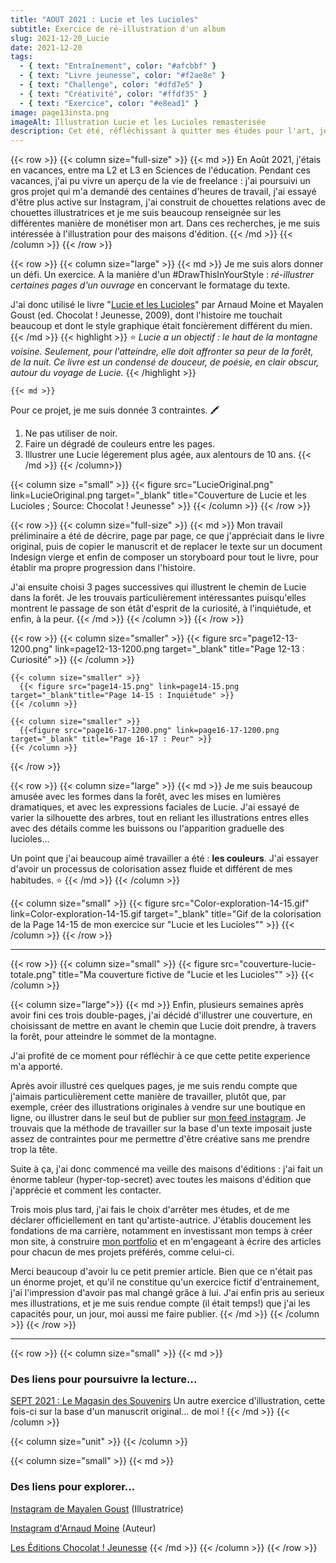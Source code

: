 ```yaml
---
title: "AOUT 2021 : Lucie et les Lucioles"
subtitle: Exercice de ré-illustration d'un album
slug: 2021-12-20_Lucie
date: 2021-12-20
tags:
  - { text: "Entraînement", color: "#afcbbf" }
  - { text: "Livre jeunesse", color: "#f2ae8e" }
  - { text: "Challenge", color: "#dfd7e5" }
  - { text: "Créativité", color: "#ffdf35" }
  - { text: "Exercice", color: "#e8ead1" }
image: page13insta.png
imageAlt: Illustration Lucie et les Lucioles remasterisée
description: Cet été, réfléchissant à quitter mes études pour l'art, je me suis donné un défi créatif. Je me suis donc exercée sur l'album jeunesse "Lucie et les Lucioles" par Arnaud Moine et Mayalen Goust (Chocolat ! jeunesse, 2009)...
---
```


{{< row >}}
  {{< column size="full-size" >}}
     {{< md >}}
En Août 2021, j'étais en vacances, entre ma L2 et L3 en Sciences de l'éducation. Pendant ces vacances, j'ai pu vivre un aperçu de la vie de freelance : j'ai poursuivi un gros projet qui m'a demandé des centaines d'heures de travail, j'ai essayé d'être plus active sur Instagram, j'ai construit de chouettes relations avec de chouettes illustratrices et je me suis beaucoup renseignée sur les différentes manière de monétiser mon art. Dans ces recherches, je me suis intéressée à l'illustration pour des maisons d'édition.
     {{< /md >}}
  {{< /column >}}
{{< /row >}}

{{< row >}}
  {{< column size="large" >}}
    {{< md >}}
Je me suis alors donner un défi. Un exercice. A la manière d'un #DrawThisInYourStyle : _ré-illustrer certaines pages d'un ouvrage_ en concervant le formatage du texte.

J'ai donc utilisé le livre "[Lucie et les Lucioles](https://www.chocolat-jeunesse.com/livre_jeunesse_lucie_et_les_lucioles.php/)" par Arnaud Moine et Mayalen Goust (ed. Chocolat ! Jeunesse, 2009), dont l'histoire me touchait beaucoup et dont le style graphique était foncièrement différent du mien.
    {{< /md >}}
    {{< highlight >}}
⭐ *Lucie a un objectif : le haut de la montagne voisine. Seulement, pour l'atteindre, elle doit affronter sa peur de la forêt, de la nuit. Ce livre est un condensé de douceur, de poésie, en clair obscur, autour du voyage de Lucie.*
    {{< /highlight >}}

    {{< md >}}
Pour ce projet, je me suis donnée 3 contraintes. 🖍️
1. Ne pas utiliser de noir.
2. Faire un dégradé de couleurs entre les pages.
3. Illustrer une Lucie légerement plus agée, aux alentours de 10 ans.
    {{< /md >}}
  {{< /column>}}

  {{< column size ="small" >}}
    {{< figure src="LucieOriginal.png" link=LucieOriginal.png target="_blank" title="Couverture de Lucie et les Lucioles ; Source: Chocolat ! Jeunesse" >}}
  {{< /column >}}
{{< /row >}}

{{< row >}}
  {{< column size="full-size" >}}
    {{< md >}}
Mon travail préliminaire a été de décrire, page par page, ce que j'appréciait dans le livre original, puis de copier le manuscrit et de replacer le texte sur un document Indesign vierge et enfin de composer un storyboard pour tout le livre, pour établir ma propre progression dans l'histoire.

J'ai ensuite choisi 3 pages successives qui illustrent le chemin de Lucie dans la forêt. Je les trouvais particulièrement intéressantes puisqu'elles montrent le passage de son étât d'esprit de la curiosité, à l'inquiétude, et enfin, à la peur.
    {{< /md >}}
  {{< /column >}}
{{< /row >}}

{{< row >}}
    {{< column size="smaller" >}}
      {{< figure src="page12-13-1200.png"  link=page12-13-1200.png target="_blank" title="Page 12-13 : Curiosité" >}}
    {{< /column >}}

    {{< column size="smaller" >}}
      {{< figure src="page14-15.png" link=page14-15.png target="_blank"title="Page 14-15 : Inquiétude" >}}
    {{< /column >}}

    {{< column size="smaller" >}}
      {{<figure src="page16-17-1200.png" link=page16-17-1200.png target="_blank" title="Page 16-17 : Peur" >}}
    {{< /column >}}
{{< /row >}}

{{< row >}}
  {{< column size="large" >}}
    {{< md >}}
Je me suis beaucoup amusée avec les formes dans la forêt, avec les mises en lumières dramatiques, et avec les expressions faciales de Lucie. J'ai essayé de varier la silhouette des arbres, tout en reliant les illustrations entres elles avec des détails comme les buissons ou l'apparition graduelle des lucioles...

Un point que j'ai beaucoup aimé travailler a été : **les couleurs**. J'ai essayer d'avoir un processus de colorisation assez fluide et différent de mes habitudes. ⭐
    {{< /md >}}
  {{< /column >}}

  {{< column size="small" >}}
    {{< figure src="Color-exploration-14-15.gif" link=Color-exploration-14-15.gif target="_blank" title="Gif de la colorisation de la Page 14-15 de mon exercice sur \"Lucie et les Lucioles\"" >}}
  {{< /column >}}
{{< /row >}}

___

{{< row >}}
  {{< column size="small" >}}
      {{< figure src="couverture-lucie-totale.png" title="Ma couverture fictive de \"Lucie et les Lucioles\"" >}}
  {{< /column >}}

  {{< column size="large">}}
    {{< md >}}
Enfin, plusieurs semaines après avoir fini ces trois double-pages, j'ai décidé d'illustrer une couverture, en choisissant de mettre en avant le chemin que Lucie doit prendre, à travers la forêt, pour atteindre le sommet de la montagne.

J'ai profité de ce moment pour réfléchir à ce que cette petite experience m'a apporté.

Après avoir illustré ces quelques pages, je me suis rendu compte que j'aimais particulièrement cette manière de travailler, plutôt que, par exemple, créer des illustrations originales à vendre sur une boutique en ligne, ou illustrer dans le seul but de publier sur [mon feed instagram](https://www.instagram.com/atelier.traviole/ "Léna Desmettre 🍓 Instagram"). Je trouvais que la méthode de travailler sur la base d'un texte imposait juste assez de contraintes pour me permettre d'être créative sans me prendre trop la tête.

Suite à ça, j'ai donc commencé ma veille des maisons d'éditions : j'ai fait un énorme tableur (hyper-top-secret) avec toutes les maisons d'édition que j'apprécie et comment les contacter.

Trois mois plus tard, j'ai fais le choix d'arrêter mes études, et de me déclarer officiellement en tant qu'artiste-autrice. J'établis doucement les fondations de ma carrière, notamment en investissant mon temps à créer mon site, à construire [mon portfolio](/portfolio/ "Page portfolio sur mon site") et en m'engageant à écrire des articles pour chacun de mes projets préférés, comme celui-ci.

Merci beaucoup d'avoir lu ce petit premier article. Bien que ce n'était pas un énorme projet, et qu'il ne constitue qu'un exercice fictif d'entrainement, j'ai l'impression d'avoir pas mal changé grâce à lui. J'ai enfin pris au serieux mes illustrations, et je me suis rendue compte (il était temps!) que j'ai les capacités pour, un jour, moi aussi me faire publier.
    {{< /md >}}
  {{< /column >}}
{{< /row >}}
___
{{< row >}}
  {{< column size="small" >}}
    {{< md >}}
### Des liens pour poursuivre la lecture...

[SEPT 2021 : Le Magasin des Souvenirs](/blog/2021-12-25_souvenirs/)
Un autre exercice d'illustration, cette fois-ci sur la base d'un manuscrit original... de moi !
    {{< /md >}}
  {{< /column >}}

  {{< column size="unit" >}}
  {{< /column >}}

  {{< column size="small" >}}
    {{< md >}}
### Des liens pour explorer...

[Instagram de Mayalen Goust](https://www.instagram.com/mayalengoust/) (Illustratrice)

[Instagram d'Arnaud Moine](https://www.instagram.com/arnaudmoine/) (Auteur)

[Les Éditions Chocolat ! Jeunesse](https://www.chocolat-jeunesse.com/)
    {{< /md >}}
  {{< /column >}}
{{< /row >}}
